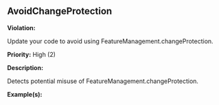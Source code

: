 AvoidChangeProtection[](#avoidchangeprotection)
------------------------------------------------------------------------------------------------------------------------------------------------------

**Violation:**

   Update your code to avoid using FeatureManagement.changeProtection.


**Priority:** High (2)

**Description:**

   Detects potential misuse of FeatureManagement.changeProtection.

**Example(s):**

   

